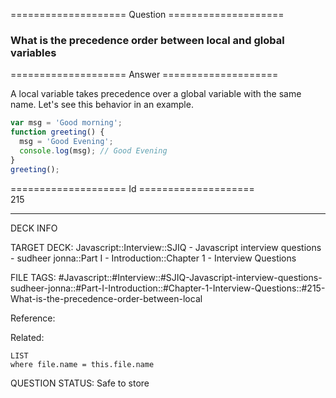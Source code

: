==================== Question ====================  

### What is the precedence order between local and global variables  

==================== Answer ====================  

A local variable takes precedence over a global variable with the same name.
Let's see this behavior in an example.

```javascript
var msg = 'Good morning';
function greeting() {
  msg = 'Good Evening';
  console.log(msg); // Good Evening
}
greeting();
```

==================== Id ====================  
215

---

DECK INFO

TARGET DECK: Javascript::Interview::SJIQ - Javascript interview questions - sudheer jonna::Part I - Introduction::Chapter 1 - Interview Questions

FILE TAGS: #Javascript::#Interview::#SJIQ-Javascript-interview-questions-sudheer-jonna::#Part-I-Introduction::#Chapter-1-Interview-Questions::#215-What-is-the-precedence-order-between-local

Reference:

Related:

```dataview
LIST
where file.name = this.file.name
```

QUESTION STATUS: Safe to store

